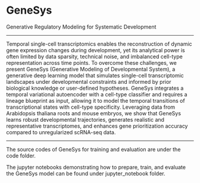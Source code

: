 # GeneSys
Generative Regulatory Modeling for Systematic Development

---
Temporal single-cell transcriptomics enables the reconstruction of dynamic gene expression changes during development, yet its analytical power is often limited by data sparsity, technical noise, and imbalanced cell-type representation across time points. To overcome these challenges, we present GeneSys (Generative Modeling of Developmental System), a generative deep learning model that simulates single-cell transcriptomic landscapes under developmental constraints and informed by prior biological knowledge or user-defined hypotheses. GeneSys integrates a temporal variational autoencoder with a cell-type classifier and requires a lineage blueprint as input, allowing it to model the temporal transitions of transcriptional states with cell-type specificity. Leveraging data from Arabidopsis thaliana roots and mouse embryos, we show that GeneSys learns robust developmental trajectories, generates realistic and representative transcriptomes, and enhances gene prioritization accuracy compared to unregularized scRNA-seq data.

---

The source codes of GeneSys for training and evaluation are under the code folder.

The jupyter notebooks demonstrating how to prepare, train, and evaluate the GeneSys model can be found under jupyter_notebook folder.
